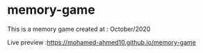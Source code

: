 # memory-game

This is a memory game created at : October/2020

Live preview :https://mohamed-ahmed10.github.io/memory-game
